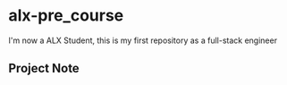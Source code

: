 # alx-pre_course
I'm now a ALX Student, this is my first repository as a full-stack engineer


## Project Note
